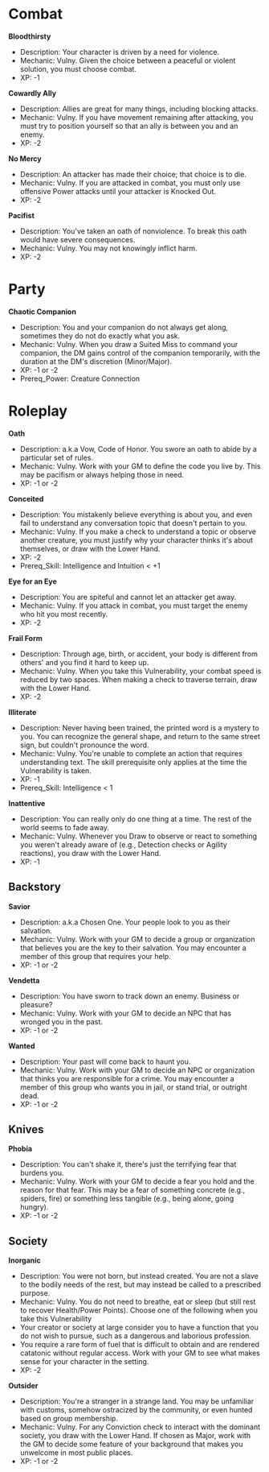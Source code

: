 <!-- DEVELOPERS: Please edit corresponding yaml -->


# Combat

**Bloodthirsty**

- Description: Your character is driven by a need for violence.
- Mechanic: Vulny. Given the choice between a peaceful or violent solution, you must choose combat.
- XP: -1


**Cowardly Ally**

- Description: Allies are great for many things, including blocking attacks.
- Mechanic: Vulny. If you have movement remaining after attacking, you must try to position yourself so that an ally is between you and an enemy.
- XP: -2


**No Mercy**

- Description: An attacker has made their choice; that choice is to die.
- Mechanic: Vulny. If you are attacked in combat, you must only use offensive Power attacks until your attacker is Knocked Out.
- XP: -2


**Pacifist**

- Description: You've taken an oath of nonviolence. To break this oath would have severe consequences.
- Mechanic: Vulny. You may not knowingly inflict harm.
- XP: -2


# Party

**Chaotic Companion**

- Description: You and your companion do not always get along, sometimes they do not do exactly what you ask.
- Mechanic: Vulny. When you draw a Suited Miss to command your companion, the DM gains control of the companion temporarily, with the duration at the DM's discretion (Minor/Major).
- XP: -1 or -2
- Prereq_Power: Creature Connection


# Roleplay

**Oath**

- Description: a.k.a Vow, Code of Honor. You swore an oath to abide by a particular set of rules.
- Mechanic: Vulny. Work with your GM to define the code you live by. This may be pacifism or always helping those in need.
- XP: -1 or -2


**Conceited**

- Description: You mistakenly believe everything is about you, and even fail to understand any conversation topic that doesn't pertain to you.
- Mechanic: Vulny. If you make a check to understand a topic or observe another creature, you must justify why your character thinks it's about themselves, or draw with the Lower Hand.
- XP: -2
- Prereq_Skill: Intelligence and Intuition < +1


**Eye for an Eye**

- Description: You are spiteful and cannot let an attacker get away.
- Mechanic: Vulny. If you attack in combat, you must target the enemy who hit you most recently.
- XP: -2


**Frail Form**

- Description: Through age, birth, or accident, your body is different from others' and you find it hard to keep up.
- Mechanic: Vulny. When you take this Vulnerability, your combat speed is reduced by two spaces. When making a check to traverse terrain, draw with the Lower Hand.
- XP: -2


**Illiterate**

- Description: Never having been trained, the printed word is a mystery to you. You can recognize the general shape, and return to the same street sign, but couldn't pronounce the word.
- Mechanic: Vulny. You're unable to complete an action that requires understanding text.  The skill prerequisite only applies at the time the Vulnerability is taken.
- XP: -1
- Prereq_Skill: Intelligence < 1


**Inattentive**

- Description: You can really only do one thing at a time. The rest of the world seems to fade away.
- Mechanic: Vulny. Whenever you Draw to observe or react to something you weren't already aware of (e.g., Detection checks or Agility reactions), you draw with the Lower Hand.
- XP: -1


## Backstory

**Savior**

- Description: a.k.a Chosen One. Your people look to you as their salvation.
- Mechanic: Vulny. Work with your GM to decide a group or organization that believes you are the key to their salvation. You may encounter a member of this group that requires your help.
- XP: -1 or -2


**Vendetta**

- Description: You have sworn to track down an enemy. Business or pleasure?
- Mechanic: Vulny. Work with your GM to decide an NPC that has wronged you in the past.
- XP: -1 or -2


**Wanted**

- Description: Your past will come back to haunt you.
- Mechanic: Vulny. Work with your GM to decide an NPC or organization that thinks you are responsible for a crime. You may encounter a member of this group who wants you in jail, or stand trial, or outright dead.
- XP: -1 or -2


## Knives

**Phobia**

- Description: You can't shake it, there's just the terrifying fear that burdens you.
- Mechanic: Vulny. Work with your GM to decide a fear you hold and the reason for that fear. This may be a fear of something concrete (e.g., spiders, fire) or something less tangible (e.g., being alone, going hungry).
- XP: -1 or -2


## Society

**Inorganic**

- Description: You were not born, but instead created. You are not a slave to the bodily needs of the rest, but may instead be called to a prescribed purpose.
- Mechanic: Vulny. You do not need to breathe, eat or sleep (but still rest to recover Health/Power Points). Choose one of the following when you take this Vulnerability
- Your creator or society at large consider you to have a function that you do not wish to pursue, such as a dangerous and laborious profession.
- You require a rare form of fuel that is difficult to obtain and are rendered catatonic without regular access. Work with your GM to see what makes sense for your character in the setting.
- XP: -2


**Outsider**

- Description: You're a stranger in a strange land. You may be unfamiliar with customs, somehow ostracized by the community, or even hunted based on group membership.
- Mechanic: Vulny. For any Conviction check to interact with the dominant society, you draw with the Lower Hand. If chosen as Major, work with the GM to decide some feature of your background that makes you unwelcome in most public places.
- XP: -1 or -2

